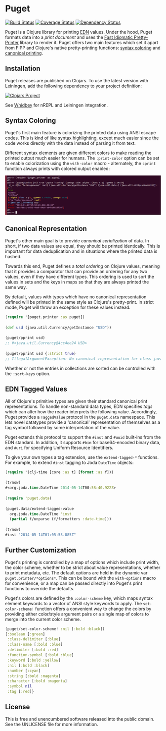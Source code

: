 Puget
=====

[![Build Status](https://travis-ci.org/greglook/puget.svg?branch=develop)](https://travis-ci.org/greglook/puget)
[![Coverage Status](https://coveralls.io/repos/greglook/puget/badge.png?branch=develop)](https://coveralls.io/r/greglook/puget?branch=develop)
[![Dependency Status](https://www.versioneye.com/user/projects/53718cc914c1586649000048/badge.png)](https://www.versioneye.com/clojure/mvxcvi:puget/0.7.0-SNAPSHOT)

Puget is a Clojure library for printing [EDN](https://github.com/edn-format/edn)
values. Under the hood, Puget formats data into a _print document_ and uses the
[Fast Idiomatic Pretty-Printer](https://github.com/brandonbloom/fipp) library to
render it. Puget offers two main features which set it apart from FIPP and
Clojure's native pretty-printing functions: [syntax coloring](#syntax-coloring)
and [canonical printing](#canonical-representation).

## Installation

Puget releases are published on Clojars. To use the latest version with
Leiningen, add the following dependency to your project definition:

[![Clojars Project](http://clojars.org/mvxcvi/puget/latest-version.svg)](http://clojars.org/mvxcvi/puget)

See [Whidbey](https://github.com/greglook/whidbey) for nREPL and Leiningen integration.

## Syntax Coloring

Puget's first main feature is colorizing the printed data using ANSI escape
codes. This is kind of like syntax highlighting, except much easier since the
code works directly with the data instead of parsing it from text.

Different syntax elements are given different colors to make reading the
printed output much easier for humans. The `:print-color` option can be set to
enable colorization using the `with-color` macro - alternately, the `cprint`
function always prints with colored output enabled:

![colorization example](screenshot.png)

## Canonical Representation

Puget's other main goal is to provide _canonical serialization_ of data. In
short, if two data values are equal, they should be printed identically. This is
important for data deduplication and in situations where the printed data is
hashed.

Towards this end, Puget defines a _total ordering_ on Clojure values, meaning
that it provides a comparator that can provide an ordering for any two values,
even if they have different types. This ordering is used to sort the values in
sets and the keys in maps so that they are always printed the same way.

By default, values with types which have no canonical representation defined
will be printed in the same style as Clojure's pretty-print. In strict mode,
Puget will throw an exception for these values instead.

```clojure
(require '[puget.printer :as puget])

(def usd (java.util.Currency/getInstance "USD"))

(puget/pprint usd)
;; #<java.util.Currency@4cc4ee24 USD>

(puget/pprint usd {:strict true)
;; IllegalArgumentException: No canonical representation for class java.util.Currency: USD
```

Whether or not the entries in collections are sorted can be controlled with the
`:sort-keys` option.

## EDN Tagged Values

All of Clojure's primitive types are given their standard canonical print
representations. To handle non-standard data types, EDN specifies _tags_ which
can alter how the reader interprets the following value. Accordingly, Puget
provides a `TaggedValue` protocol in the `puget.data` namespace. This lets novel
datatypes provide a 'canonical' representation of themselves as a tag symbol
followed by some interpretation of the value.

Puget extends this protocol to support the `#inst` and `#uuid` built-ins from
the EDN standard. In addition, it supports `#bin` for base64-encoded binary
data, and `#uri` for specifying Uniform Resource Identifiers.

To give your own types a tag extension, use the `extend-tagged-*` functions. For
example, to extend `#inst` tagging to Joda `DateTime` objects:

```clojure
(require '(clj-time [core :as t] [format :as f]))

(t/now)
#<org.joda.time.DateTime 2014-05-14T00:58:40.922Z>

(require 'puget.data)

(puget.data/extend-tagged-value
  org.joda.time.DateTime 'inst
  (partial f/unparse (f/formatters :date-time)))

(t/now)
#inst "2014-05-14T01:05:53.885Z"
```

## Further Customization

Puget's printing is controlled by a map of options which include print width,
the color scheme, whether to be strict about value representations, whether to
print metadata, etc. The default options are held in the dynamic var
`puget.printer/*options*`. This can be bound with the `with-options` macro for
convenience, or a map can be passed directly into Puget's print functions to
override the defaults.

Puget's colors are defined by the `:color-scheme` key, which maps syntax element
keywords to a vector of ANSI style keywords to apply.  The `set-color-scheme!`
function offers a convenient way to change the colors by providing either
color/style argument pairs or a single map of colors to merge into the current
color scheme.

```clojure
(puget/set-color-scheme! :nil [:bold :black])
{:boolean [:green]
 :class-delimiter [:blue]
 :class-name [:bold :blue]
 :delimiter [:bold :red]
 :function-symbol [:bold :blue]
 :keyword [:bold :yellow]
 :nil [:bold :black]
 :number [:cyan]
 :string [:bold :magenta]
 :character [:bold :magenta]
 :symbol nil
 :tag [:red]}
```

## License

This is free and unencumbered software released into the public domain.
See the UNLICENSE file for more information.
